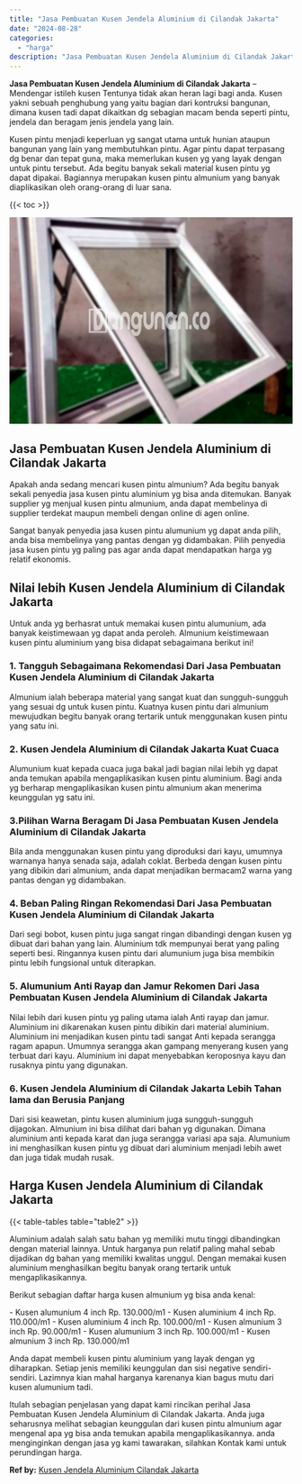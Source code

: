 ```yaml
---
title: "Jasa Pembuatan Kusen Jendela Aluminium di Cilandak Jakarta"
date: "2024-08-28"
categories: 
  - "harga"
description: "Jasa Pembuatan Kusen Jendela Aluminium di Cilandak Jakarta. Itulah sebagian penjelasan yang dapat kami rincikan perihal Jasa Pembuatan Kusen Jendela Aluminiu..."
---
```


**Jasa Pembuatan Kusen Jendela Aluminium di Cilandak Jakarta** – Mendengar istileh kusen Tentunya tidak akan heran lagi bagi anda. Kusen yakni sebuah penghubung yang yaitu bagian dari kontruksi bangunan, dimana kusen tadi dapat dikaitkan dg sebagian macam benda seperti pintu, jendela dan beragam jenis jendela yang lain.

Kusen pintu menjadi keperluan yg sangat utama untuk hunian ataupun bangunan yang lain yang membutuhkan pintu. Agar pintu dapat terpasang dg benar dan tepat guna, maka memerlukan kusen yg yang layak dengan untuk pintu tersebut. Ada begitu banyak sekali material kusen pintu yg dapat dipakai. Bagiannya merupakan kusen pintu almunium yang banyak diaplikasikan oleh orang-orang di luar sana.

{{< toc >}}

![Jasa Pembuatan Kusen Jendela Aluminium di Cilandak Jakarta](/images/harga-kusen-jendela-alumunium-01.png)

## Jasa Pembuatan Kusen Jendela Aluminium di Cilandak Jakarta

Apakah anda sedang mencari kusen pintu almunium? Ada begitu banyak sekali penyedia jasa kusen pintu aluminium yg bisa anda ditemukan. Banyak supplier yg menjual kusen pintu almunium, anda dapat membelinya di supplier terdekat maupun membeli dengan online di agen online.

Sangat banyak penyedia jasa kusen pintu alumunium yg dapat anda pilih, anda bisa membelinya yang pantas dengan yg didambakan. Pilih penyedia jasa kusen pintu yg paling pas agar anda dapat mendapatkan harga yg relatif ekonomis.

## Nilai lebih Kusen Jendela Aluminium di Cilandak Jakarta

Untuk anda yg berhasrat untuk memakai kusen pintu alumunium, ada banyak keistimewaan yg dapat anda peroleh. Almunium keistimewaan kusen pintu aluminium yang bisa didapat sebagaimana berikut ini!

### 1\. Tangguh Sebagaimana Rekomendasi Dari Jasa Pembuatan Kusen Jendela Aluminium di Cilandak Jakarta

Almunium ialah beberapa material yang sangat kuat dan sungguh-sungguh yang sesuai dg untuk kusen pintu. Kuatnya kusen pintu dari almunium mewujudkan begitu banyak orang tertarik untuk menggunakan kusen pintu yang satu ini.

### 2\. Kusen Jendela Aluminium di Cilandak Jakarta Kuat Cuaca

Alumunium kuat kepada cuaca juga bakal jadi bagian nilai lebih yg dapat anda temukan apabila mengaplikasikan kusen pintu aluminium. Bagi anda yg berharap mengaplikasikan kusen pintu almunium akan menerima keunggulan yg satu ini.

### 3.Pilihan Warna Beragam Di Jasa Pembuatan Kusen Jendela Aluminium di Cilandak Jakarta

Bila anda menggunakan kusen pintu yang diproduksi dari kayu, umumnya warnanya hanya senada saja, adalah coklat. Berbeda dengan kusen pintu yang dibikin dari almunium, anda dapat menjadikan bermacam2 warna yang pantas dengan yg didambakan.

### 4\. Beban Paling Ringan Rekomendasi Dari Jasa Pembuatan Kusen Jendela Aluminium di Cilandak Jakarta

Dari segi bobot, kusen pintu juga sangat ringan dibandingi dengan kusen yg dibuat dari bahan yang lain. Aluminium tdk mempunyai berat yang paling seperti besi. Ringannya kusen pintu dari alumunium juga bisa membikin pintu lebih fungsional untuk diterapkan.

### 5\. Alumunium Anti Rayap dan Jamur Rekomen Dari Jasa Pembuatan Kusen Jendela Aluminium di Cilandak Jakarta

Nilai lebih dari kusen pintu yg paling utama ialah Anti rayap dan jamur. Aluminium ini dikarenakan kusen pintu dibikin dari material aluminium. Aluminium ini menjadikan kusen pintu tadi sangat Anti kepada serangga ragam apapun. Umumnya serangga akan gampang menyerang kusen yang terbuat dari kayu. Aluminium ini dapat menyebabkan keroposnya kayu dan rusaknya pintu yang digunakan.

### 6\. Kusen Jendela Aluminium di Cilandak Jakarta Lebih Tahan lama dan Berusia Panjang

Dari sisi keawetan, pintu kusen aluminium juga sungguh-sungguh dijagokan. Almunium ini bisa dilihat dari bahan yg digunakan. Dimana aluminium anti kepada karat dan juga serangga variasi apa saja. Alumunium ini menghasilkan kusen pintu yg dibuat dari aluminium menjadi lebih awet dan juga tidak mudah rusak.

## Harga Kusen Jendela Aluminium di Cilandak Jakarta

{{< table-tables table="table2" >}}

Aluminium adalah salah satu bahan yg memiliki mutu tinggi dibandingkan dengan material lainnya. Untuk harganya pun relatif paling mahal sebab dijadikan dg bahan yang memiliki kwalitas unggul. Dengan memakai kusen aluminium menghasilkan begitu banyak orang tertarik untuk mengaplikasikannya.

Berikut sebagian daftar harga kusen almunium yg bisa anda kenal:

\- Kusen alumunium 4 inch Rp. 130.000/m1 - Kusen aluminium 4 inch Rp. 110.000/m1 - Kusen aluminium 4 inch Rp. 100.000/m1 - Kusen almunium 3 inch Rp. 90.000/m1 - Kusen alumunium 3 inch Rp. 100.000/m1 - Kusen almunium 3 inch Rp. 130.000/m1

Anda dapat membeli kusen pintu aluminium yang layak dengan yg diharapkan. Setiap jenis memiliki keunggulan dan sisi negative sendiri-sendiri. Lazimnya kian mahal harganya karenanya kian bagus mutu dari kusen alumunium tadi.

Itulah sebagian penjelasan yang dapat kami rincikan perihal Jasa Pembuatan Kusen Jendela Aluminium di Cilandak Jakarta. Anda juga seharusnya melihat sebagian keunggulan dari kusen pintu almunium agar mengenal apa yg bisa anda temukan apabila mengaplikasikannya. anda menginginkan dengan jasa yg kami tawarakan, silahkan Kontak kami untuk perundingan harga.

**Ref by:** [Kusen Jendela Aluminium Cilandak Jakarta](https://id.wikipedia.org/wiki/Kusen)
